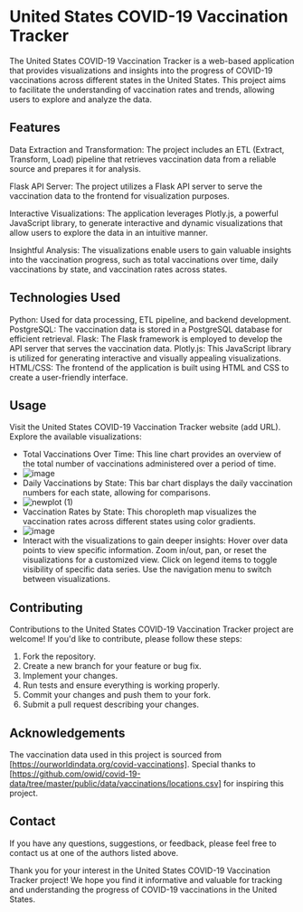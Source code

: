 # United States COVID-19 Vaccination Tracker
The United States COVID-19 Vaccination Tracker is a web-based application that provides visualizations and insights into the progress of COVID-19 vaccinations across different states in the United States. This project aims to facilitate the understanding of vaccination rates and trends, allowing users to explore and analyze the data.

## Features
Data Extraction and Transformation: The project includes an ETL (Extract, Transform, Load) pipeline that retrieves vaccination data from a reliable source and prepares it for analysis.

Flask API Server: The project utilizes a Flask API server to serve the vaccination data to the frontend for visualization purposes.

Interactive Visualizations: The application leverages Plotly.js, a powerful JavaScript library, to generate interactive and dynamic visualizations that allow users to explore the data in an intuitive manner.

Insightful Analysis: The visualizations enable users to gain valuable insights into the vaccination progress, such as total vaccinations over time, daily vaccinations by state, and vaccination rates across states.

## Technologies Used
Python: Used for data processing, ETL pipeline, and backend development.
PostgreSQL: The vaccination data is stored in a PostgreSQL database for efficient retrieval.
Flask: The Flask framework is employed to develop the API server that serves the vaccination data.
Plotly.js: This JavaScript library is utilized for generating interactive and visually appealing visualizations.
HTML/CSS: The frontend of the application is built using HTML and CSS to create a user-friendly interface.

## Usage
Visit the United States COVID-19 Vaccination Tracker website (add URL).
Explore the available visualizations:
* Total Vaccinations Over Time: This line chart provides an overview of the total number of vaccinations administered over a period of time.
* ![image](https://github.com/kalashnikovkid/Project_3_Covid/assets/117128707/8a85ead0-36d6-434b-8ddf-9a3a9daa0b28)
* Daily Vaccinations by State: This bar chart displays the daily vaccination numbers for each state, allowing for comparisons.
* ![newplot (1)](https://github.com/kalashnikovkid/Project_3_Covid/assets/117128707/28b5dac3-98c0-49a6-8e90-fff1ed02542e)
* Vaccination Rates by State: This choropleth map visualizes the vaccination rates across different states using color gradients.
* ![image](https://github.com/kalashnikovkid/Project_3_Covid/assets/117128707/a46b6052-5ba6-4d83-aa59-6f2fe70b3411)
* Interact with the visualizations to gain deeper insights:
Hover over data points to view specific information.
Zoom in/out, pan, or reset the visualizations for a customized view.
Click on legend items to toggle visibility of specific data series.
Use the navigation menu to switch between visualizations.

## Contributing
Contributions to the United States COVID-19 Vaccination Tracker project are welcome! If you'd like to contribute, please follow these steps:

1. Fork the repository.
2. Create a new branch for your feature or bug fix.
3. Implement your changes.
4. Run tests and ensure everything is working properly.
5. Commit your changes and push them to your fork.
6. Submit a pull request describing your changes.

## Acknowledgements
The vaccination data used in this project is sourced from [https://ourworldindata.org/covid-vaccinations].
Special thanks to [https://github.com/owid/covid-19-data/tree/master/public/data/vaccinations/locations.csv] for inspiring this project.

## Contact
If you have any questions, suggestions, or feedback, please feel free to contact us at one of the authors listed above.

Thank you for your interest in the United States COVID-19 Vaccination Tracker project! We hope you find it informative and valuable for tracking and understanding the progress of COVID-19 vaccinations in the United States.
